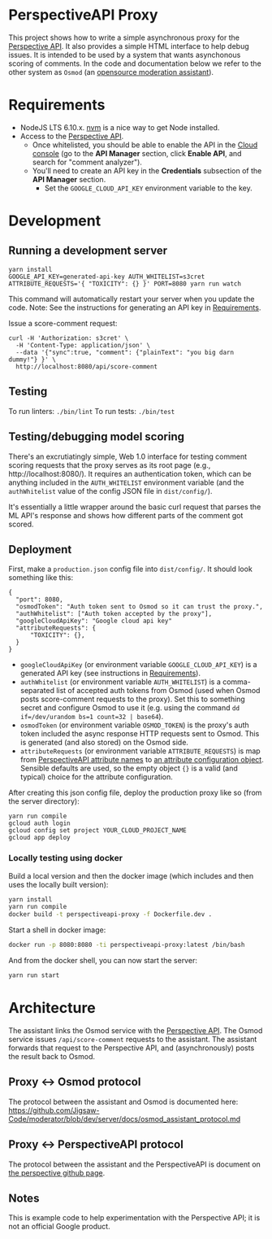 # PerspectiveAPI Proxy

This project shows how to write a simple asynchronous proxy for the
[Perspective API](https://www.perspectiveapi.com). It also provides a simple
HTML interface to help debug issues. It is intended to be used by a system
that wants asynchonous scoring of comments. In the code and documentation
below we refer to the other system as `Osmod` (an [opensource
moderation assistant](https://github.com/conversationai/conversationai-moderator)).

# Requirements

- NodeJS LTS 6.10.x. [nvm](https://github.com/creationix/nvm) is a nice way to
  get Node installed.
- Access to the [Perspective API](https://www.perspectiveapi.com).
  - Once whitelisted, you should be able to enable the API in the
    [Cloud console](https://console.developers.google.com) (go to the **API
    Manager** section, click **Enable API**, and search for "comment analyzer").
  - You'll need to create an API key in the **Credentials** subsection of the
    **API Manager** section.
    - Set the `GOOGLE_CLOUD_API_KEY` environment variable to the key.

# Development

## Running a development server

```
yarn install
GOOGLE_API_KEY=generated-api-key AUTH_WHITELIST=s3cret ATTRIBUTE_REQUESTS='{ "TOXICITY": {} }' PORT=8080 yarn run watch
```

This command will automatically restart your server when you update the code.
Note: See the instructions for generating an API key in
[Requirements](#requirements).

Issue a score-comment request:

```
curl -H 'Authorization: s3cret' \
  -H 'Content-Type: application/json' \
  --data '{"sync":true, "comment": {"plainText": "you big darn dummy!"} }' \
  http://localhost:8080/api/score-comment
```

## Testing

To run linters: `./bin/lint`
To run tests: `./bin/test`

## Testing/debugging model scoring

There's an excrutiatingly simple, Web 1.0 interface for testing comment scoring
requests that the proxy serves as its root page (e.g.,
http://localhost:8080/). It requires an authentication token, which can be
anything included in the `AUTH_WHITELIST` environment variable
(and the `authWhitelist` value of the config JSON file in `dist/config/`).

It's essentially a little wrapper around the basic curl request that parses the
ML API's response and shows how different parts of the comment got scored.

## Deployment

First, make a `production.json` config file into `dist/config/`. It should look
something like this:

```
{
  "port": 8080,
  "osmodToken": "Auth token sent to Osmod so it can trust the proxy.",
  "authWhitelist": ["Auth token accepted by the proxy"],
  "googleCloudApiKey": "Google cloud api key"
  "attributeRequests": {
      "TOXICITY": {},
  }
}
```

- `googleCloudApiKey` (or environment variable `GOOGLE_CLOUD_API_KEY`) is
  a generated API key (see instructions in [Requirements](#requirements)).
- `authWhitelist` (or environment variable `AUTH_WHITELIST`) is a comma-separated
  list of accepted auth tokens from
  Osmod (used when Osmod posts score-comment requests to the
  proxy). Set this to something secret and configure Osmod to
  use it (e.g. using the command `dd if=/dev/urandom bs=1 count=32 | base64`).
- `osmodToken` (or environment variable `OSMOD_TOKEN`) is the proxy's auth token
  included the async response HTTP requests sent to Osmod. This is
  generated (and also stored) on the Osmod side.
- `attributeRequests` (or environment variable `ATTRIBUTE_REQUESTS`) is
  map from [PerspectiveAPI attribute
  names](https://github.com/conversationai/perspectiveapi/blob/master/api_reference.md#attributes) to [an attribute configuration
  object](https://github.com/conversationai/perspectiveapi/blob/master/api_reference.md#methods).
  Sensible defaults are used, so the empty object `{}` is a valid (and typical)
  choice for the attribute configuration.

After creating this json config file, deploy the production proxy like so
(from the server directory):

```
yarn run compile
gcloud auth login
gcloud config set project YOUR_CLOUD_PROJECT_NAME
gcloud app deploy
```

### Locally testing using docker

Build a local version and then the docker image (which includes and then uses
the locally built version):

```bash
yarn install
yarn run compile
docker build -t perspectiveapi-proxy -f Dockerfile.dev .
```

Start a shell in docker image:

```bash
docker run -p 8080:8080 -ti perspectiveapi-proxy:latest /bin/bash
```

And from the docker shell, you can now start the server:

```bash
yarn run start
```

# Architecture

The assistant links the Osmod service with the [Perspective
API](https://www.perspectiveapi.com). The Osmod service issues
`/api/score-comment` requests to the assistant. The assistant forwards that
request to the Perspective API, and (asynchronously) posts the result back
to Osmod.

## Proxy ↔ Osmod protocol

The protocol between the assistant and Osmod is documented here:
https://github.com/Jigsaw-Code/moderator/blob/dev/server/docs/osmod_assistant_protocol.md

## Proxy ↔ PerspectiveAPI protocol

The protocol between the assistant and the PerspectiveAPI is document on
[the perspective github
page](https://github.com/conversationai/perspectiveapi/blob/master/README.md).

## Notes

This is example code to help experimentation with the Perspective API; it is not an official Google product.

